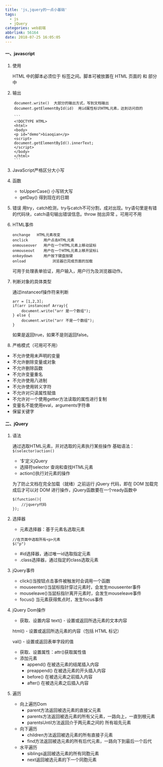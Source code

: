 ```yaml
---
title: 'js,jquery的一点小基础'
tags:
  - js
  - jQuery
categories: web前端
abbrlink: 56164
date: 2018-07-25 16:05:05
---
```


#### 一、javascript
1. 使用

    HTML 中的脚本必须位于 <script> 与 </script> 标签之间。脚本可被放置在 HTML 页面的 <body> 和 <head> 部分中
2. 输出
<!--more-->
        document.write()  大部分的输出方式，写到文档输出
        document.getElementById(id)  用id属性标识HTML元素，达到访问目的

        ```
        <!DOCTYPE HTML>
        <html>
        <body>
        <p id="demo">biaoqian</p>
        <script>
        document.getElementById().innerText;
        </script>
        </body>
        </html>
        ```
3. JavaScript严格区分大小写
4. 函数
    - toUpperCase()   小写转大写
    - getDay()  得到现在的日期
5. 错误
    用try，catch检测，try与catch不可分割，成对出现。try语句里是有错的代码块，catch语句输出错误信息。throw 抛出异常 。可用可不用
6. HTML事件
    ```
    onchange   HTML元素改变
    onclick       用户点击HTML元素
    onmouseover   用户在一个HTML元素上移动鼠标
    onmouseout    用户在一个HTML元素上移开鼠标i
    onkeydown     用户按下键盘按键
    onload            浏览器已完成页面的加载
    ```
    可用于处理表单验证，用户输入，用户行为及浏览器动作。
7. 判断对象的具体类型
    
    通过instanceof操作符来判断
    ```
    arr = [1,2,3];
    if(arr instanceof Array){
        document.write("arr 是一个数组");
    } else {
        document.write("arr 不是一个数组");
    }   
    ```
    如果是返回true，如果不是则返回false。
8. 严格模式（可用可不用）
* 不允许使用未声明的变量
* 不允许删除变量或对象
* 不允许删除函数
* 不允许变量重名
* 不允许使用八进制
* 不允许使用转义字符
* 不允许对只读属性赋值
* 不允许对一个使用getter方法读取的属性进行复制
* 变量名不能使用eval，arguments字符串
* 保留关键字
#### 二、jQuery
1. 语法
    
    通过选取HTML元素，并对选取的元素执行某些操作
    基础语法：`$(selector)action()`
    * '$'定义jQuery
    * 选择符selector 查询和查找HTML元素
    * action()执行对元素的操作
    
    为了防止文档在完全加载（就绪）之前运行 jQuery 代码，即在 DOM 加载完成后才可以对 DOM 进行操作，jQuery函数要在一个ready函数中
    ```
    $(function(){
        //jquery代码
    });
    ```
2. 选择器
    * 元素选择器：基于元素名选取元素
    ```
    //在页面中选取所有<p>元素
    $("p")
    ```
    * #id选择器，通过唯一id选取指定元素
    * .class选择器，通过指定的class选取元素
3. jQuery事件
    - click()当按钮点击事件被触发时会调用一个函数
    - mouseenter()当鼠标指针穿过元素时，会发生mouseenter事件
    - mouseleave()当鼠标指针离开元素时，会发生mouseleave事件
    - focus() 当元素获得焦点时，发生focus事件
4. jQuery Dom操作
    * 获取、设置内容
    text() - 设置或返回所选元素的文本内容

    html() - 设置或返回所选元素的内容（包括 HTML 标记）

    val() - 设置或返回表单字段的值
    * 获取、设置属性：attr()获取属性值
    * 添加元素
        - append() 在被选元素的结尾插入内容
        - preappend() 在被选元素的开头插入内容
        - before() 在被选元素之前插入内容
        - after() 在被选元素之后插入内容
5. 遍历
    * 向上遍历Dom
        - parent方法返回被选元素的直接父元素
        - parents方法返回被选元素的所有父元素，一路向上，一直到根元素
        - parentsUntil方法返回介于两元素之间的  所有祖先元素
    * 向下遍历
        - children方法返回被选元素的所有直接子元素
        - find方法返回被选元素的所有后代元素，一路向下到最后一个后代
    - 水平遍历
        - siblings返回被选元素的所有同胞元素
        - next返回被选元素的下一个同胞元素

